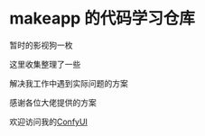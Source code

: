 # makeapp 的代码学习仓库

暂时的影视狗一枚

这里收集整理了一些

解决我工作中遇到实际问题的方案

感谢各位大佬提供的方案



欢迎访问我的[ConfyUI](https://makeapp.top:8188)

